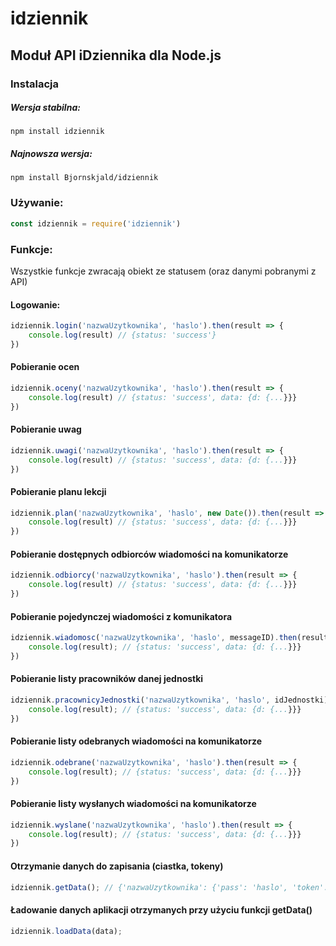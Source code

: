 # idziennik
## Moduł API iDziennika dla Node.js

### Instalacja

##### Wersja stabilna:
```
npm install idziennik
```

##### Najnowsza wersja:
```
npm install Bjornskjald/idziennik
```

### Używanie:

```javascript
const idziennik = require('idziennik')
```

### Funkcje:

Wszystkie funkcje zwracają obiekt ze statusem (oraz danymi pobranymi z API)

#### Logowanie:
```javascript
idziennik.login('nazwaUzytkownika', 'haslo').then(result => {
	console.log(result) // {status: 'success'}
})
```

#### Pobieranie ocen
```javascript
idziennik.oceny('nazwaUzytkownika', 'haslo').then(result => {
	console.log(result) // {status: 'success', data: {d: {...}}}
})
```

#### Pobieranie uwag
```javascript
idziennik.uwagi('nazwaUzytkownika', 'haslo').then(result => {
	console.log(result) // {status: 'success', data: {d: {...}}}
})
```
#### Pobieranie planu lekcji
```javascript
idziennik.plan('nazwaUzytkownika', 'haslo', new Date()).then(result => {
	console.log(result) // {status: 'success', data: {d: {...}}}
})
```

#### Pobieranie dostępnych odbiorców wiadomości na komunikatorze
```javascript
idziennik.odbiorcy('nazwaUzytkownika', 'haslo').then(result => {
	console.log(result) // {status: 'success', data: {d: {...}}}
})
```

#### Pobieranie pojedynczej wiadomości z komunikatora
```javascript
idziennik.wiadomosc('nazwaUzytkownika', 'haslo', messageID).then(result => {
	console.log(result); // {status: 'success', data: {d: {...}}}
})
```

#### Pobieranie listy pracowników danej jednostki
```javascript
idziennik.pracownicyJednostki('nazwaUzytkownika', 'haslo', idJednostki).then(result => {
	console.log(result); // {status: 'success', data: {d: {...}}}
})
```

#### Pobieranie listy odebranych wiadomości na komunikatorze
```javascript
idziennik.odebrane('nazwaUzytkownika', 'haslo').then(result => {
	console.log(result); // {status: 'success', data: {d: {...}}}
})
```

#### Pobieranie listy wysłanych wiadomości na komunikatorze
```javascript
idziennik.wyslane('nazwaUzytkownika', 'haslo').then(result => {
	console.log(result); // {status: 'success', data: {d: {...}}}
})
```

#### Otrzymanie danych do zapisania (ciastka, tokeny)
```javascript
idziennik.getData(); // {'nazwaUzytkownika': {'pass': 'haslo', 'token': 'aAbBcCdDeEfFgGhH', 'jar': {...}}}
```

#### Ładowanie danych aplikacji otrzymanych przy użyciu funkcji getData()
```javascript
idziennik.loadData(data);
```
